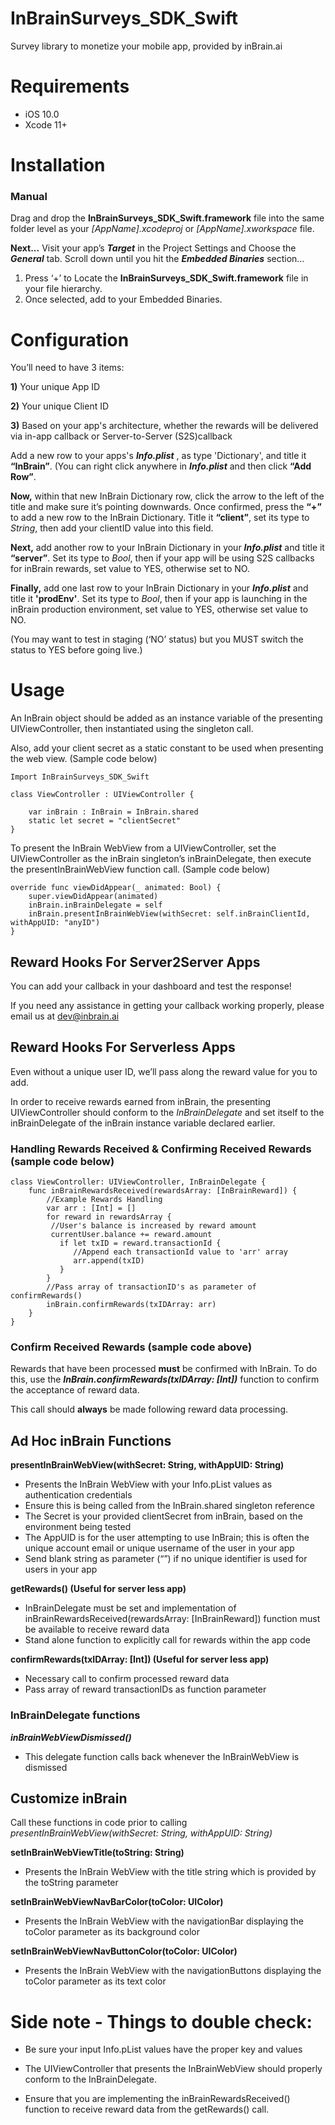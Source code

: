# InBrainSurveys_SDK_Swift
Survey library to monetize your mobile app, provided by inBrain.ai

# Requirements
* iOS 10.0
* Xcode 11+

# Installation
### Manual
Drag and drop the **InBrainSurveys_SDK_Swift.framework** file into the same folder level as your *[AppName].xcodeproj* or *[AppName].xworkspace* file. 

**Next...**
Visit your app’s ***Target*** in the Project Settings and Choose the ***General*** tab.
Scroll down until you hit the ***Embedded Binaries*** section… 
1) Press ‘+’ to Locate the **InBrainSurveys_SDK_Swift.framework** file in your file hierarchy.
2) Once selected, add to your Embedded Binaries.

# Configuration
You’ll need to have 3 items:

**1)** Your unique App ID

**2)** Your unique Client ID 

**3)** Based on your app's architecture, whether the rewards will be delivered via in-app callback or Server-to-Server (S2S)callback 

Add a new row to your apps's ***Info.plist*** , as type 'Dictionary', and title it **“InBrain”**. (You can right click anywhere in ***Info.plist*** and then click **“Add Row”**.

**Now,** within that new InBrain Dictionary row, click the arrow to the left of the title and make sure it’s pointing downwards. Once confirmed, press the **“+”** to add a new row to the InBrain Dictionary. Title it **“client”**, set its type to *String*, then add your clientID value into this field.

**Next,** add another row to your InBrain Dictionary in your ***Info.plist*** and title it **“server”**. Set its type to *Bool*, then if your app will be using S2S callbacks for inBrain rewards, set value to YES, otherwise set to NO.

**Finally,** add one last row to your InBrain Dictionary in your ***Info.plist*** and title it **'prodEnv'**. Set its type to *Bool*, then if your app is launching in the inBrain production environment, set value to YES, otherwise set value to NO.

(You may want to test in staging (‘NO’ status) but you MUST switch the status to YES before going live.)

# Usage

An InBrain object should be added as an instance variable of the presenting UIViewController, then instantiated using the singleton call. 

Also, add your client secret as a static constant to be used when presenting the web view. (Sample code below)

```
Import InBrainSurveys_SDK_Swift

class ViewController : UIViewController {
    
    var inBrain : InBrain = InBrain.shared
    static let secret = "clientSecret"
}
```

To present the InBrain WebView from a UIViewController, set the UIViewController as the inBrain singleton’s inBrainDelegate, then execute the presentInBrainWebView function call. (Sample code below)

```
override func viewDidAppear(_ animated: Bool) {
    super.viewDidAppear(animated)
    inBrain.inBrainDelegate = self
    inBrain.presentInBrainWebView(withSecret: self.inBrainClientId, withAppUID: "anyID")
}
```
## Reward Hooks For Server2Server Apps
You can add your callback in your dashboard and test the response!

If you need any assistance in getting your callback working properly, please email us at [dev@inbrain.ai](dev@inbrain.ai)

## Reward Hooks For Serverless Apps
Even without a unique user ID, we’ll pass along the reward value for you to add. 

In order to receive rewards earned from inBrain, the presenting UIViewController should conform to the *InBrainDelegate* and set itself to the inBrainDelegate of the inBrain instance variable declared earlier.

### Handling Rewards Received & Confirming Received Rewards (sample code below)

```
class ViewController: UIViewController, InBrainDelegate {
    func inBrainRewardsReceived(rewardsArray: [InBrainReward]) {
        //Example Rewards Handling
        var arr : [Int] = []
        for reward in rewardsArray {
         //User's balance is increased by reward amount
         currentUser.balance += reward.amount
           if let txID = reward.transactionId {
              //Append each transactionId value to 'arr' array
              arr.append(txID)
           }
        }
        //Pass array of transactionID's as parameter of confirmRewards() 
        inBrain.confirmRewards(txIDArray: arr)
    }
}
```
### Confirm Received Rewards (sample code above)

Rewards that have been processed **must** be confirmed with InBrain. To do this, use the ***InBrain.confirmRewards(txIDArray: [Int])*** function to confirm the acceptance of reward data.

This call should **always** be made following reward data processing.

## Ad Hoc inBrain Functions

**presentInBrainWebView(withSecret: String, withAppUID: String)** 
* Presents the InBrain WebView with your Info.pList values as authentication credentials 
* Ensure this is being called from the InBrain.shared singleton reference 
* The Secret is your provided clientSecret from inBrain, based on the environment being tested
* The AppUID is for the user attempting to use InBrain; this is often the unique account email or unique username of the user in your app 
* Send blank string as parameter (“”) if no unique identifier is used for users in your app

**getRewards() (Useful for server less app)**
* InBrainDelegate must be set and implementation of inBrainRewardsReceived(rewardsArray: [InBrainReward]) function must be available to receive reward data
* Stand alone function to explicitly call for rewards within the app code 

**confirmRewards(txIDArray: [Int]) (Useful for server less app)**
* Necessary call to confirm processed reward data
* Pass array of reward transactionIDs as function parameter 

### InBrainDelegate functions
***inBrainWebViewDismissed()***
* This delegate function calls back whenever the InBrainWebView is dismissed

## Customize inBrain

Call these functions in code prior to calling *presentInBrainWebView(withSecret: String, withAppUID: String)*


**setInBrainWebViewTitle(toString: String)**

* Presents the InBrain WebView with the title string which is provided by the toString parameter

**setInBrainWebViewNavBarColor(toColor: UIColor)**

* Presents the InBrain WebView with the navigationBar displaying the toColor parameter as its background color

**setInBrainWebViewNavButtonColor(toColor: UIColor)**

* Presents the InBrain WebView with the navigationButtons displaying the toColor parameter as its text color

# Side note - Things to double check:
* Be sure your input Info.pList values have the proper key and values 

* The UIViewController that presents the InBrainWebView should properly conform to the InBrainDelegate.

* Ensure that you are implementing the inBrainRewardsReceived() function to receive reward data from the getRewards() call.

